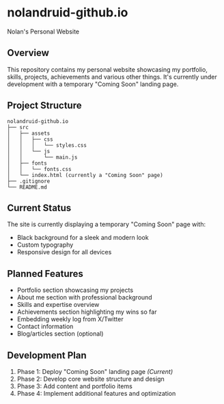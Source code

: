 # nolandruid-github.io
Nolan's Personal Website

## Overview
This repository contains my personal website showcasing my portfolio, skills, projects, achievements and various other things. It's currently under development with a temporary "Coming Soon" landing page.

## Project Structure
```
nolandruid-github.io
├── src
│   ├── assets
│   │   ├── css
│   │   │   └── styles.css
│   │   └── js
│   │       └── main.js
│   ├── fonts
│   │   └── fonts.css
│   └── index.html (currently a "Coming Soon" page)
├── .gitignore
└── README.md
```

## Current Status
The site is currently displaying a temporary "Coming Soon" page with:
- Black background for a sleek and modern look
- Custom typography
- Responsive design for all devices

## Planned Features
- Portfolio section showcasing my projects
- About me section with professional background
- Skills and expertise overview
- Achievements section highlighting my wins so far
- Embedding weekly log from X/Twitter
- Contact information
- Blog/articles section (optional)

## Development Plan
1. Phase 1: Deploy "Coming Soon" landing page *(Current)*
2. Phase 2: Develop core website structure and design
3. Phase 3: Add content and portfolio items
4. Phase 4: Implement additional features and optimization
